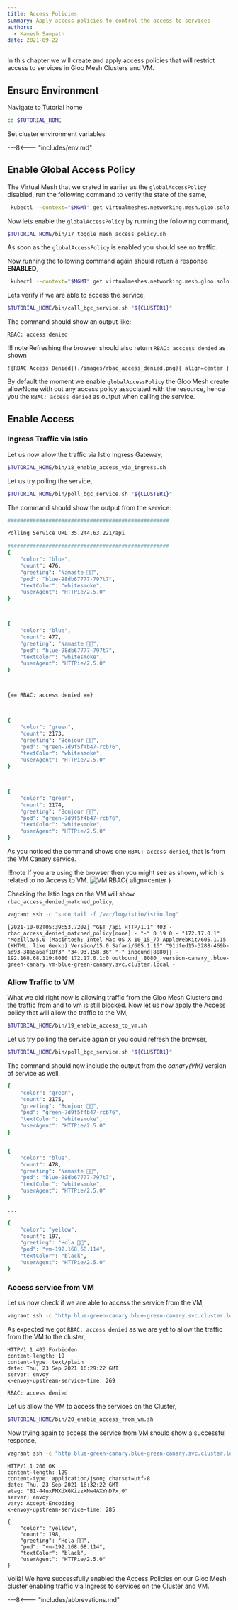 ```yaml
---
title: Access Policies
summary: Apply access policies to control the access to services
authors:
  - Kamesh Sampath
date: 2021-09-22
---
```


In this chapter we will create and apply access policies that will restrict access to services in Gloo Mesh Clusters and VM.

## Ensure Environment

Navigate to Tutorial home

```bash
cd $TUTORIAL_HOME
```

Set cluster environment variables

---8<--- "includes/env.md"

## Enable Global Access Policy

The Virtual Mesh that we crated in earlier as the `globalAccessPolicy` disabled, run the following command to verify the state of the same,

```bash
 kubectl --context="$MGMT" get virtualmeshes.networking.mesh.gloo.solo.io -n gloo-mesh bgc-virtual-mesh -o json | jq '.spec.globalAccessPolicy'
```

Now lets enable the `globalAccessPolicy` by running the following command,

```bash
$TUTORIAL_HOME/bin/17_toggle_mesh_access_policy.sh
```

As soon as the `globalAccessPolicy` is enabled you should see no traffic.

Now running the following command again should return a response **ENABLED**,

```bash
 kubectl --context="$MGMT" get virtualmeshes.networking.mesh.gloo.solo.io -n gloo-mesh bgc-virtual-mesh -o json | jq '.spec.globalAccessPolicy'
```

Lets verify if we are able to access the service,

```bash
$TUTORIAL_HOME/bin/call_bgc_service.sh "${CLUSTER1}"
```

The command should show an output like:

```text
RBAC: access denied
```

!!! note
    Refreshing the browser should also return `RBAC: acccess denied` as shown

    ![RBAC Access Denied](./images/rbac_access_denied.png){ align=center }

By default the moment we enable `globalAccessPolicy` the Gloo Mesh create allowNone with out any access policy associated with the resource, hence you the `RBAC: access denied` as output when calling the service.

## Enable Access

### Ingress Traffic via Istio

Let us now allow the traffic via Istio Ingress Gateway,

```bash
$TUTORIAL_HOME/bin/18_enable_access_via_ingress.sh
```

Let us try polling the service,

```bash
$TUTORIAL_HOME/bin/poll_bgc_service.sh "${CLUSTER1}"
```

The command should show the output from the service:

```bash
###################################################

Polling Service URL 35.244.63.221/api

###################################################
{
    "color": "blue",
    "count": 476,
    "greeting": "Namaste 🙏🏽",
    "pod": "blue-98db67777-797t7",
    "textColor": "whitesmoke",
    "userAgent": "HTTPie/2.5.0"
}



{
    "color": "blue",
    "count": 477,
    "greeting": "Namaste 🙏🏽",
    "pod": "blue-98db67777-797t7",
    "textColor": "whitesmoke",
    "userAgent": "HTTPie/2.5.0"
}



{== RBAC: access denied ==}



{
    "color": "green",
    "count": 2173,
    "greeting": "Bonjour 👋🏽",
    "pod": "green-7d9f5f4b47-rcb76",
    "textColor": "whitesmoke",
    "userAgent": "HTTPie/2.5.0"
}



{
    "color": "green",
    "count": 2174,
    "greeting": "Bonjour 👋🏽",
    "pod": "green-7d9f5f4b47-rcb76",
    "textColor": "whitesmoke",
    "userAgent": "HTTPie/2.5.0"
}
```

As you noticed the command shows one `RBAC: access denied`, that is from the VM Canary service.

!!!note
   If you are using the browser then you might see as shown, which is related to no Access to VM.
   ![VM RBAC](./images/no_access_to_vm.png){ align=center }

Checking the Istio logs on the VM will show `rbac_access_denied_matched_policy`,

```bash
vagrant ssh -c "sudo tail -f /var/log/istio/istio.log"
```

```text
[2021-10-02T05:39:53.720Z] "GET /api HTTP/1.1" 403 - rbac_access_denied_matched_policy[none] - "-" 0 19 0 - "172.17.0.1" "Mozilla/5.0 (Macintosh; Intel Mac OS X 10_15_7) AppleWebKit/605.1.15 (KHTML, like Gecko) Version/15.0 Safari/605.1.15" "91dfed15-3288-469b-ad93-38a5a6af10f3" "34.93.158.36" "-" inbound|8080|| - 192.168.68.119:8080 172.17.0.1:0 outbound_.8080_.version-canary_.blue-green-canary.vm-blue-green-canary.svc.cluster.local -
```

### Allow Traffic to VM

What we did right now is allowing traffic from the Gloo Mesh Clusters and the traffic from and to vm is still blocked. Now let us now apply the Access policy that will allow the traffic to the VM,

```bash
$TUTORIAL_HOME/bin/19_enable_access_to_vm.sh
```

Let us try polling the service agian or you could refresh the browser,

```bash
$TUTORIAL_HOME/bin/poll_bgc_service.sh "${CLUSTER1}"
```

The command should now include the output from the *canary(VM)* version of service as well,

```bash
{
    "color": "green",
    "count": 2175,
    "greeting": "Bonjour 👋🏽",
    "pod": "green-7d9f5f4b47-rcb76",
    "textColor": "whitesmoke",
    "userAgent": "HTTPie/2.5.0"
}


{
    "color": "blue",
    "count": 478,
    "greeting": "Namaste 🙏🏽",
    "pod": "blue-98db67777-797t7",
    "textColor": "whitesmoke",
    "userAgent": "HTTPie/2.5.0"
}

...

{
    "color": "yellow",
    "count": 197,
    "greeting": "Hola ✋🏽",
    "pod": "vm-192.168.68.114",
    "textColor": "black",
    "userAgent": "HTTPie/2.5.0"
}
```

### Access service from VM

Let us now check if we are able to access the service from the VM,

```bash
vagrant ssh -c "http blue-green-canary.blue-green-canary.svc.cluster.local:8080/api"
```

As expected we got `RBAC: access denied` as we are yet to allow the traffic from the VM to the cluster,

```text
HTTP/1.1 403 Forbidden
content-length: 19
content-type: text/plain
date: Thu, 23 Sep 2021 16:29:22 GMT
server: envoy
x-envoy-upstream-service-time: 269

RBAC: access denied
```

Let us allow the VM to access the services on the Cluster,

```bash
$TUTORIAL_HOME/bin/20_enable_access_from_vm.sh
```

Now trying again to access the service from VM should show a successful response,

```bash
vagrant ssh -c "http blue-green-canary.blue-green-canary.svc.cluster.local:8080/api"
```

```text
HTTP/1.1 200 OK
content-length: 129
content-type: application/json; charset=utf-8
date: Thu, 23 Sep 2021 16:32:22 GMT
etag: "81-44uxFMXdXGKizzXNw4AXYnD7xj0"
server: envoy
vary: Accept-Encoding
x-envoy-upstream-service-time: 285

{
    "color": "yellow",
    "count": 198,
    "greeting": "Hola ✋🏽",
    "pod": "vm-192.168.68.114",
    "textColor": "black",
    "userAgent": "HTTPie/2.5.0"
}
```

Volià! We have successfully enabled the Access Policies on our Gloo Mesh cluster enabling traffic via Ingress to services on the Cluster and VM.

---8<--- "includes/abbrevations.md"
